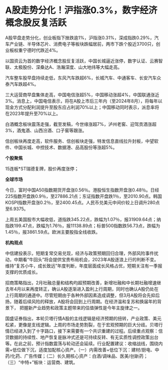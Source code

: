 # A股走势分化！沪指涨0.3%，数字经济概念股反复活跃

A股早盘走势分化，创业板指下挫跌逾1%，沪指涨0.31%，深成指跌0.29%，汽车产业链、半导体芯片、消费电子等板块跌幅居前，两市下跌个股近3700只，创业板权重宁德时代跌近4%。

以国资云为首的数字经济概念股反复活跃，中国长城逼近涨停，数字认证、云赛智联、太极股份、深桑达A、浩瀚深度、山大地纬等大幅走高。

汽车整车股早盘持续走低，东风汽车跌超6%，长城汽车、中通客车、长安汽车众泰汽车跌超4%。

三大运营商早盘集体走高，中国电信涨超5%，中国移动涨超4%，中国联通涨近3%。消息上，中国电信表示，将在A股上市后三年内（至2024年8月），将每年以现金方式分配利润提升至股东应占利润70%以上；中国移动同时表示，派息率将在2023年提升至70%以上。

白酒概念板块震荡走强，截至发稿，今世缘涨超7%，泸州老窖、迎驾贡酒涨超3%，酒鬼酒、山西汾酒、口子窖等跟涨。

信创板块再度走高，软件服务、信创板块走强，特发信息直线拉升封板，中望软件、中国长城、中控技术、数据港、品高股份等涨超5%。

**个股聚焦**

15连板*ST瑞德复牌，股价再度涨停；

**全球市场**

今日，富时中国A50指数期货开盘涨0.56％。港股恒生指数开盘涨0.48％。日经225指数开盘跌0.9％，至27886.21点；东证指数开盘跌1％，至2010.90点。韩国KOSPI指数开盘涨0.2％，至2400.45点。人民币兑美元中间价较上日调升280点至6.9375。

上周五美国股市大幅收低，道指跌345.22点，跌幅为1.07％，报31909.64点；纳指跌199.47点，跌幅为1.76％，报11138.89点；标普500指数跌56.73点，跌幅为1.45％，报3861.59点。欧洲主要股指全线收跌。

**机构观点**

中信建投表示，短期复常交易兑现，经济与政策预期回归合理，外部风险事件扰动，中期看“牛回头”将会提供宝贵布局机会，2023年A股逐浪上行的判断不变。维持“复苏小牛，成长致远”年度判断，年度层面成长风格占优，短期关注有一季报支撑的优质成长。

招商策略指出，2月社融总量和结构均超预期改善，新增社融和中长期社融增速继去年4月以来再度转正，确认A股逐渐进入盈利上行周期，同时也确认A股仍处在上行周期的通道中。尽管短期由于各种外部因素造成调整，但3月A股将会先抑后扬，随着后续风险的释放，A股将会回到上行周期。在经济温和复苏和换届年的背景下，
把握新产业趋势和政策主题带来的估值弹性是今年主旋律之一。

国盛证券指出，本轮贝塔行情A股的主线逻辑是经济预期的扭转，产业政策、美元松紧，更像是支线逻辑。上周的市场走势割裂，在于宏观预期的巨大分歧。贝塔行情已经进入到了十字路口，接下来需要有一个共识重建的过程。后续重点观察：信贷数据的持续性、地产恢复是脉冲式还是可持续反转、有无实质性调控政策出台等。在此之前，预计指数震荡与轮动还会延续。行业配置建议：收缩战线，围绕内需+低位做下沉，适度加配核心资产。（一）内需改善+低位下沉：建材/厨电、中药/化药、广告传媒；（二）长久期核心资产：白酒/调味品、医美/创新药；（三）“中特+”板块：运营商、建筑。

